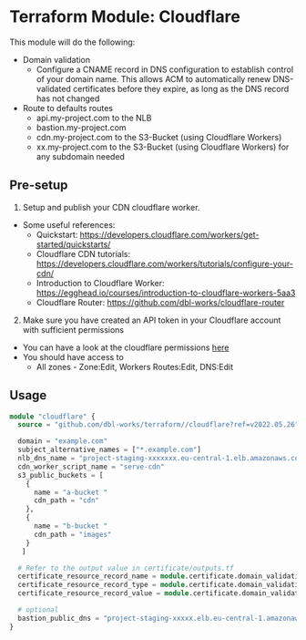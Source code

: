 # Terraform Module: Cloudflare

This module will do the following:

- Domain validation
  - Configure a CNAME record in DNS configuration to establish control of your domain name. This allows ACM to automatically renew DNS-validated certificates before they expire, as long as the DNS record has not changed
- Route to defaults routes
    - api.my-project.com to the NLB
    - bastion.my-project.com
    - cdn.my-project.com to the S3-Bucket (using Cloudflare Workers)
    - xx.my-project.com to the S3-Bucket (using Cloudflare Workers) for any subdomain needed

## Pre-setup
1. Setup and publish your CDN cloudflare worker.
- Some useful references:
  - Quickstart: https://developers.cloudflare.com/workers/get-started/quickstarts/
  - Cloudflare CDN tutorials: https://developers.cloudflare.com/workers/tutorials/configure-your-cdn/
  - Introduction to Cloudflare Worker: https://egghead.io/courses/introduction-to-cloudflare-workers-5aa3
  - Cloudflare Router: https://github.com/dbl-works/cloudflare-router

2. Make sure you have created an API token in your Cloudflare account with sufficient permissions
- You can have a look at the cloudflare permissions [here](https://developers.cloudflare.com/api/tokens/create/permissions/)
- You should have access to
  - All zones - Zone:Edit, Workers Routes:Edit, DNS:Edit

## Usage

```terraform
module "cloudflare" {
  source = "github.com/dbl-works/terraform//cloudflare?ref=v2022.05.26"

  domain = "example.com"
  subject_alternative_names = ["*.example.com"]
  nlb_dns_name = "project-staging-xxxxxxx.eu-central-1.elb.amazonaws.com"
  cdn_worker_script_name = "serve-cdn"
  s3_public_buckets = [
    {
      name = "a-bucket "
      cdn_path = "cdn"
    },
    {
      name = "b-bucket "
      cdn_path = "images"
    }
   ]

  # Refer to the output value in certificate/outputs.tf
  certificate_resource_record_name = module.certificate.domain_validation_information.0.resource_record_name
  certificate_resource_record_type = module.certificate.domain_validation_information.0.resource_record_type
  certificate_resource_record_value = module.certificate.domain_validation_information.0.resource_record_value

  # optional
  bastion_public_dns = "project-staging-xxxxx.elb.eu-central-1.amazonaws.com"
}
```

